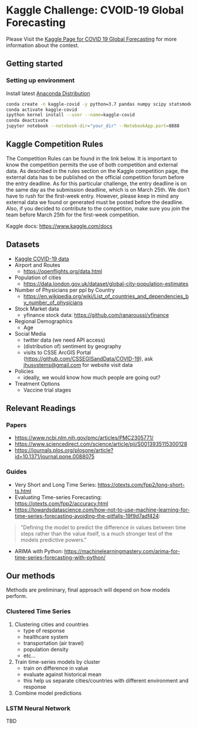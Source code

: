 #  Kaggle Challenge: CVOID-19 Global Forecasting

Please Visit the [Kaggle Page for COVID 19 Global Forecasting](https://www.kaggle.com/c/covid19-global-forecasting-week-1/overview) for more information about the contest.


## Getting started

### Setting up environment

Install latest [Anaconda Distribution](https://www.anaconda.com/distribution/#download-section)

```bash
conda create -n kaggle-covid -y python=3.7 pandas numpy scipy statsmodels scikit-learn matplotlib seaborn ipykernel
conda activate kaggle-covid
ipython kernel install --user --name=kaggle-covid
conda deactivate
jupyter notebook --notebook-dir="your_dir" --NotebookApp.port=8888
```

## Kaggle Competition Rules
The Competition Rules can be found in the link below. It is important to know the competition permits the use of both competition and external data. As described in the rules section on the Kaggle competition page, the external data has to be published on the official competition forum before the entry deadline. As for this particular challenge, the entry deadline is on the same day as the submission deadline, which is on March 25th. We don’t have to rush for the first-week entry. However, please keep in mind any external data we found or generated must be posted before the deadline.
Also, if you decided to contribute to the competition, make sure you join the team before March 25th for the first-week competition. 

Kaggle docs:
https://www.kaggle.com/docs

## Datasets

* [Kaggle COVID-19 data](https://www.kaggle.com/c/covid19-global-forecasting-week-1/data)
* Airport and Routes
    * https://openflights.org/data.html
* Population of cities
    * https://data.london.gov.uk/dataset/global-city-population-estimates
* Number of Physicians per ppl by Country
    * https://en.wikipedia.org/wiki/List_of_countries_and_dependencies_by_number_of_physicians
* Stock Market data
    * yfinance stock data: https://github.com/ranaroussi/yfinance
* Regional Demographics
    * Age
* Social Media
    * twitter data (we need API access)
    * (distribution of) sentiment by geography
    * visits to CSSE ArcGIS Portal (https://github.com/CSSEGISandData/COVID-19), ask jhusystems@gmail.com for website visit data
* Policies
    * ideally, we would know how much people are going out?
* Treatment Options
    * Vaccine trial stages


## Relevant Readings

### Papers

* https://www.ncbi.nlm.nih.gov/pmc/articles/PMC2305771/
* https://www.sciencedirect.com/science/article/pii/S0013935115300128
* https://journals.plos.org/plosone/article?id=10.1371/journal.pone.0088075

### Guides

* Very Short and Long Time Series: https://otexts.com/fpp2/long-short-ts.html
* Evaluating Time-series Forecasting: https://otexts.com/fpp2/accuracy.html
* https://towardsdatascience.com/how-not-to-use-machine-learning-for-time-series-forecasting-avoiding-the-pitfalls-19f9d7adf424: 
> "Defining the model to predict the difference in values between time steps rather than the value itself, is a much stronger test of the models predictive powers."
* ARIMA with Python: https://machinelearningmastery.com/arima-for-time-series-forecasting-with-python/


## Our methods

Methods are preliminary, final approach will depend on how models perform.

### Clustered Time Series

1. Clustering cities and countries
    * type of response
    * healthcare system
    * transportation (air travel)
    * population density 
    * etc...
2. Train time-series models by cluster
    * train on difference in value
    * evaluate against historical mean
    * this help us separate cities/countries with different environment and response
3. Combine model predictions

### LSTM Neural Network

TBD

